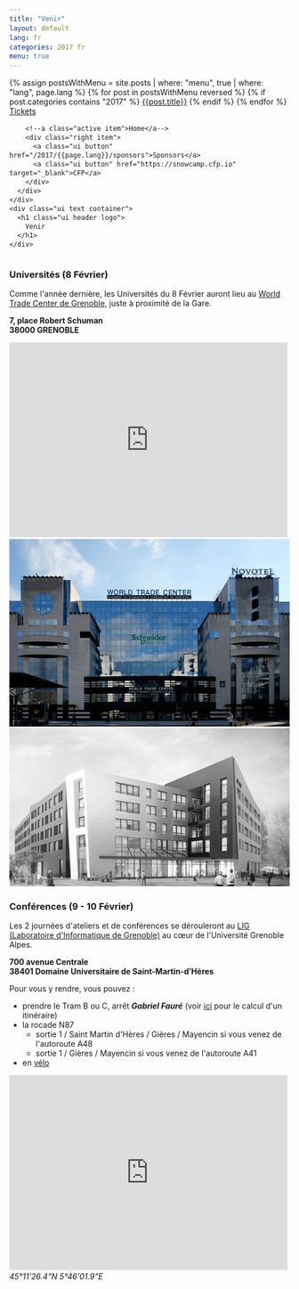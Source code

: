 ```yaml
---
title: "Venir"
layout: default
lang: fr
categories: 2017 fr
menu: true
---
```

<div class="venue-header ui vertical masthead center aligned segment">
  <div class="ui container">
    <div class="ui large secondary pointing menu">
        <a class="toc item">
          <i class="sidebar icon"></i>
        </a>
        {% assign postsWithMenu = site.posts | where: "menu", true | where: "lang", page.lang %}
        {% for post in postsWithMenu reversed %}
          {% if post.categories contains "2017" %}
            <a class="item" href="{{post.id}}">{{post.title}}</a>
          {% endif %}
        {% endfor %}
        <a class="item" href="https://yurplan.com/event/Snow-Camp-2017/11544" target="_blank">Tickets</a>

        <!--a class="active item">Home</a-->
        <div class="right item">
          <a class="ui button" href="/2017/{{page.lang}}/sponsors">Sponsors</a>
          <a class="ui button" href="https://snowcamp.cfp.io" target="_blank">CFP</a>
        </div>
      </div>
    </div>
    <div class="ui text container">
      <h1 class="ui header logo">
        Venir
      </h1>
    </div>
</div>

<div class="ui vertical stripe segment">
  <div class="ui middle aligned stackable grid container">
    <div class="row">
      <div class="eight wide column">
        <h3 class="ui header">Universités (8 Février)</h3>
        <p>Comme l'année dernière, les Universités du 8 Février auront lieu au <a href="http://www.congres-wtcgrenoble.com" target="_blank">World Trade Center de Grenoble</a>, juste à proximité de la Gare.</p>
        <p><strong>7, place Robert Schuman<br/>38000 GRENOBLE</strong></p>
        <iframe src="https://www.google.com/maps/embed?pb=!1m18!1m12!1m3!1d2811.8301363596593!2d5.7112188511744035!3d45.190534659580486!2m3!1f0!2f0!3f0!3m2!1i1024!2i768!4f13.1!3m3!1m2!1s0x478af481caebd907%3A0xbdd9fb5143f19f8c!2s7+Place+Robert+Schuman%2C+38000+Grenoble!5e0!3m2!1sen!2sfr!4v1476723076197" width="500" height="350" frameborder="0" style="border:0" allowfullscreen></iframe>
      </div>
      <div class="six wide right floated column">
          <img class="ui large bordered rounded image" src="/assets/themes/snowcamp/skin/wtc-grenoble.jpg" />
      </div>
    </div>
    <div class="row">
      <div class="six wide right floated column">
        <img class="ui large bordered rounded image" src="/assets/themes/snowcamp/skin/pilsi-ujf-medium.jpg" />
        </div>
      <div class="eight wide column">
        <h3 class="ui header">Conférences (9 - 10 Février)</h3>
        <p>Les 2 journées d'ateliers et de conférences se dérouleront au <a href="http://www.liglab.fr/fr/lig-buildings/imag-building" target="_blank">LIG (Laboratoire d'Informatique de Grenoble)</a> au cœur de l'Université Grenoble Alpes.</p>
        <p><strong>700 avenue Centrale<br/>38401 Domaine Universitaire de Saint-Martin-d’Hères</strong></p>
        <p>Pour vous y rendre, vous pouvez :
          <ul>
            <li>prendre le Tram B ou C, arrêt <strong><em>Gabriel Fauré</em></strong> (voir <a href="http://www.tag.fr/87-itineraire.htm" target="_blank">ici</a> pour le calcul d'un itinéraire)</li>
            <li>la rocade N87
              <ul>
                <li>sortie 1 / Saint Martin d'Hères / Gières / Mayencin si vous venez de l'autoroute A48</li>
                <li>sortie 1 / Gières / Mayencin si vous venez de l'autoroute A41</li>
              </ul>  
            <li>en <a href="http://www.metromobilite.fr/velo.html" target="_blank">vélo</a></li>
         </ul>    
        </p>
        <p>
        <iframe src="https://www.google.com/maps/embed?pb=!1m18!1m12!1m3!1d1405.8761089220711!2d5.767246611666972!3d45.19211183429829!2m3!1f0!2f0!3f0!3m2!1i1024!2i768!4f13.1!3m3!1m2!1s0x478af50837597d0d%3A0x7089f5efffec5353!2sLaboratoire+d&#39;informatique+de+Grenoble+-+LIG!5e0!3m2!1sen!2sfr!4v1476723434306" width="500" height="350" frameborder="0" style="border:0" allowfullscreen></iframe>
        <br/><em>45°11'26.4"N 5°46'01.9"E</em>
        </p>
      </div>
    </div>
</div>
